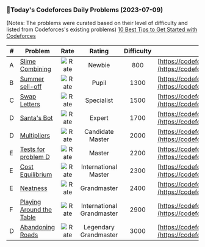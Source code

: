 ### 🌟Today's Codeforces Daily Problems (2023-07-09)
(Notes: The problems were curated based on their level of difficulty and listed from Codeforces's existing problems)
[10 Best Tips to Get Started with Codeforces](https://github.com/ika9810/Codeforces-Daily-Problems/blob/main/10%20Best%20Tips%20to%20Get%20Started%20with%20Codeforces.md)

| # | Problem | Rate| Rating | Difficulty | Contest |
|---| ----- | :--------: | :----------: | :----------: | ---------- |
|A|[Slime Combining](https://codeforces.com/contest/618/problem/A)|![Rate](https://img.shields.io/badge/Newbie-800-lightgrey)|Newbie|800|[https://codeforces.com/contest/618](https://codeforces.com/contest/618)|
|B|[Summer sell-off](https://codeforces.com/contest/810/problem/B)|![Rate](https://img.shields.io/badge/Pupil-1300-brightgreen)|Pupil|1300|[https://codeforces.com/contest/810](https://codeforces.com/contest/810)|
|C|[Swap Letters](https://codeforces.com/contest/1215/problem/C)|![Rate](https://img.shields.io/badge/Specialist-1500-9cf)|Specialist|1500|[https://codeforces.com/contest/1215](https://codeforces.com/contest/1215)|
|D|[Santa's Bot](https://codeforces.com/contest/1279/problem/D)|![Rate](https://img.shields.io/badge/Expert-1700-blue)|Expert|1700|[https://codeforces.com/contest/1279](https://codeforces.com/contest/1279)|
|D|[Multipliers](https://codeforces.com/contest/615/problem/D)|![Rate](https://img.shields.io/badge/Candidate%20Master-2000-blueviolet)|Candidate Master|2000|[https://codeforces.com/contest/615](https://codeforces.com/contest/615)|
|E|[Tests for problem D](https://codeforces.com/contest/1278/problem/E)|![Rate](https://img.shields.io/badge/Master-2200-orange)|Master|2200|[https://codeforces.com/contest/1278](https://codeforces.com/contest/1278)|
|E|[Cost Equilibrium](https://codeforces.com/contest/1513/problem/E)|![Rate](https://img.shields.io/badge/International%20Master-2300-orange)|International Master|2300|[https://codeforces.com/contest/1513](https://codeforces.com/contest/1513)|
|E|[Neatness](https://codeforces.com/contest/359/problem/E)|![Rate](https://img.shields.io/badge/Grandmaster-2400-red)|Grandmaster|2400|[https://codeforces.com/contest/359](https://codeforces.com/contest/359)|
|F|[Playing Around the Table](https://codeforces.com/contest/1646/problem/F)|![Rate](https://img.shields.io/badge/International%20Grandmaster-2900-red)|International Grandmaster|2900|[https://codeforces.com/contest/1646](https://codeforces.com/contest/1646)|
|D|[Abandoning Roads](https://codeforces.com/contest/1149/problem/D)|![Rate](https://img.shields.io/badge/Legendary%20Grandmaster-3000-red)|Legendary Grandmaster|3000|[https://codeforces.com/contest/1149](https://codeforces.com/contest/1149)|
